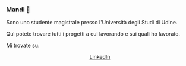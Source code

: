### Mandi 👋

Sono uno studente magistrale presso l'Università degli Studi di Udine.

Quì potete trovare tutti i progetti a cui lavorando e sui quali ho lavorato.

Mi trovate su:

<p align="center">
  <a href="https://www.linkedin.com/in/lorenzo-zaccomer" class="icon brands fa-linkedin"> <span class="label">LinkedIn</span> 
    </a>
</p>

<!--
**lorenzozaccomer/lorenzozaccomer** is a ✨ _special_ ✨ repository because its `README.md` (this file) appears on your GitHub profile.

Here are some ideas to get you started:

- 🔭 I’m currently working on ...
- 🌱 I’m currently learning ...
- 👯 I’m looking to collaborate on ...
- 🤔 I’m looking for help with ...
- 💬 Ask me about ...
- 📫 How to reach me: ...
- 😄 Pronouns: ...
- ⚡ Fun fact: ...
-->
